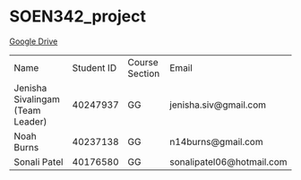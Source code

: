 # SOEN342_project

<a href="https://drive.google.com/drive/folders/1zHTf5f2B11c5du5uwp1CRVijzhH4IG0c?usp=drive_link">Google Drive</a>

<table>
  <tr>
    <td>Name</td>
    <td>Student ID</td>
    <td>Course Section</td>
    <td>Email</td>
  </tr>

  <tr>
    <td>Jenisha Sivalingam (Team Leader)</td>
    <td>40247937</td>
    <td>GG</td>
    <td>jenisha.siv@gmail.com</td>
  </tr>

 <tr>
    <td>Noah Burns</td>
    <td>40237138</td>
    <td>GG</td>
    <td>n14burns@gmail.com</td>
  </tr>

   <tr>
    <td>Sonali Patel</td>
    <td>40176580</td>
    <td>GG</td>
    <td>sonalipatel06@hotmail.com</td>
  </tr>

  </table>
